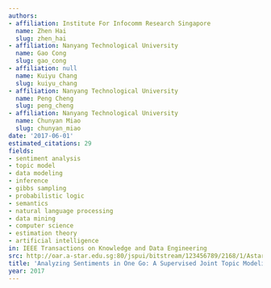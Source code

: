 ```yaml
---
authors:
- affiliation: Institute For Infocomm Research Singapore
  name: Zhen Hai
  slug: zhen_hai
- affiliation: Nanyang Technological University
  name: Gao Cong
  slug: gao_cong
- affiliation: null
  name: Kuiyu Chang
  slug: kuiyu_chang
- affiliation: Nanyang Technological University
  name: Peng Cheng
  slug: peng_cheng
- affiliation: Nanyang Technological University
  name: Chunyan Miao
  slug: chunyan_miao
date: '2017-06-01'
estimated_citations: 29
fields:
- sentiment analysis
- topic model
- data modeling
- inference
- gibbs sampling
- probabilistic logic
- semantics
- natural language processing
- data mining
- computer science
- estimation theory
- artificial intelligence
in: IEEE Transactions on Knowledge and Data Engineering
src: http://oar.a-star.edu.sg:80/jspui/bitstream/123456789/2168/1/Astar%20OpenAccess.pdf
title: 'Analyzing Sentiments in One Go: A Supervised Joint Topic Modeling Approach'
year: 2017
---
```

